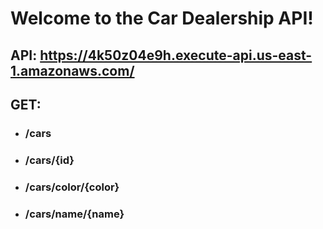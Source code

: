 # Welcome to the Car Dealership API!
## API: https://4k50z04e9h.execute-api.us-east-1.amazonaws.com/
## GET: 
- ### /cars
- ### /cars/{id}
- ### /cars/color/{color}
- ### /cars/name/{name}
